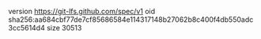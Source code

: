 version https://git-lfs.github.com/spec/v1
oid sha256:aa684cbf77de7cf85686584e114317148b27062b8c400f4db550adc3cc5614d4
size 30513
